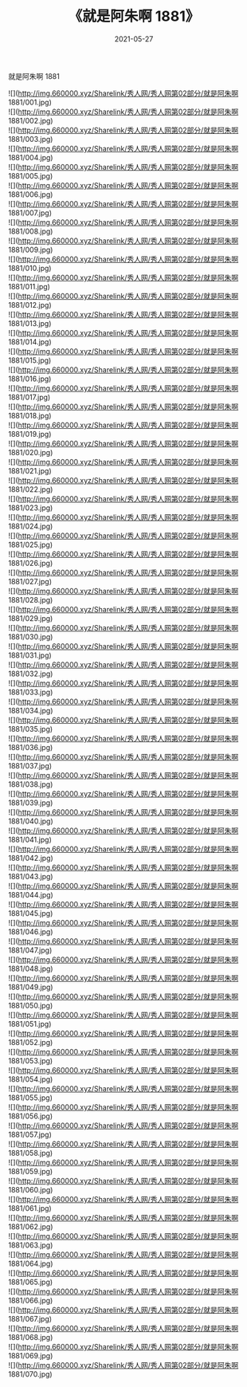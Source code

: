 ﻿---
layout: post
title:  《就是阿朱啊 1881》
date:   2021-05-27
img: http://img.660000.xyz/Sharelink/秀人网/秀人网第02部分/就是阿朱啊 1881/000.jpg
categories: [美女, 清纯, 唯美]
---

就是阿朱啊 1881

  ![](http://img.660000.xyz/Sharelink/秀人网/秀人网第02部分/就是阿朱啊 1881/001.jpg) <br> ![](http://img.660000.xyz/Sharelink/秀人网/秀人网第02部分/就是阿朱啊 1881/002.jpg) <br> ![](http://img.660000.xyz/Sharelink/秀人网/秀人网第02部分/就是阿朱啊 1881/003.jpg) <br> ![](http://img.660000.xyz/Sharelink/秀人网/秀人网第02部分/就是阿朱啊 1881/004.jpg) <br> ![](http://img.660000.xyz/Sharelink/秀人网/秀人网第02部分/就是阿朱啊 1881/005.jpg) <br> ![](http://img.660000.xyz/Sharelink/秀人网/秀人网第02部分/就是阿朱啊 1881/006.jpg) <br> ![](http://img.660000.xyz/Sharelink/秀人网/秀人网第02部分/就是阿朱啊 1881/007.jpg) <br> ![](http://img.660000.xyz/Sharelink/秀人网/秀人网第02部分/就是阿朱啊 1881/008.jpg) <br> ![](http://img.660000.xyz/Sharelink/秀人网/秀人网第02部分/就是阿朱啊 1881/009.jpg) <br> ![](http://img.660000.xyz/Sharelink/秀人网/秀人网第02部分/就是阿朱啊 1881/010.jpg) <br> ![](http://img.660000.xyz/Sharelink/秀人网/秀人网第02部分/就是阿朱啊 1881/011.jpg) <br> ![](http://img.660000.xyz/Sharelink/秀人网/秀人网第02部分/就是阿朱啊 1881/012.jpg) <br> ![](http://img.660000.xyz/Sharelink/秀人网/秀人网第02部分/就是阿朱啊 1881/013.jpg) <br> ![](http://img.660000.xyz/Sharelink/秀人网/秀人网第02部分/就是阿朱啊 1881/014.jpg) <br> ![](http://img.660000.xyz/Sharelink/秀人网/秀人网第02部分/就是阿朱啊 1881/015.jpg) <br> ![](http://img.660000.xyz/Sharelink/秀人网/秀人网第02部分/就是阿朱啊 1881/016.jpg) <br> ![](http://img.660000.xyz/Sharelink/秀人网/秀人网第02部分/就是阿朱啊 1881/017.jpg) <br> ![](http://img.660000.xyz/Sharelink/秀人网/秀人网第02部分/就是阿朱啊 1881/018.jpg) <br> ![](http://img.660000.xyz/Sharelink/秀人网/秀人网第02部分/就是阿朱啊 1881/019.jpg) <br> ![](http://img.660000.xyz/Sharelink/秀人网/秀人网第02部分/就是阿朱啊 1881/020.jpg) <br> ![](http://img.660000.xyz/Sharelink/秀人网/秀人网第02部分/就是阿朱啊 1881/021.jpg) <br> ![](http://img.660000.xyz/Sharelink/秀人网/秀人网第02部分/就是阿朱啊 1881/022.jpg) <br> ![](http://img.660000.xyz/Sharelink/秀人网/秀人网第02部分/就是阿朱啊 1881/023.jpg) <br> ![](http://img.660000.xyz/Sharelink/秀人网/秀人网第02部分/就是阿朱啊 1881/024.jpg) <br> ![](http://img.660000.xyz/Sharelink/秀人网/秀人网第02部分/就是阿朱啊 1881/025.jpg) <br> ![](http://img.660000.xyz/Sharelink/秀人网/秀人网第02部分/就是阿朱啊 1881/026.jpg) <br> ![](http://img.660000.xyz/Sharelink/秀人网/秀人网第02部分/就是阿朱啊 1881/027.jpg) <br> ![](http://img.660000.xyz/Sharelink/秀人网/秀人网第02部分/就是阿朱啊 1881/028.jpg) <br> ![](http://img.660000.xyz/Sharelink/秀人网/秀人网第02部分/就是阿朱啊 1881/029.jpg) <br> ![](http://img.660000.xyz/Sharelink/秀人网/秀人网第02部分/就是阿朱啊 1881/030.jpg) <br> ![](http://img.660000.xyz/Sharelink/秀人网/秀人网第02部分/就是阿朱啊 1881/031.jpg) <br> ![](http://img.660000.xyz/Sharelink/秀人网/秀人网第02部分/就是阿朱啊 1881/032.jpg) <br> ![](http://img.660000.xyz/Sharelink/秀人网/秀人网第02部分/就是阿朱啊 1881/033.jpg) <br> ![](http://img.660000.xyz/Sharelink/秀人网/秀人网第02部分/就是阿朱啊 1881/034.jpg) <br> ![](http://img.660000.xyz/Sharelink/秀人网/秀人网第02部分/就是阿朱啊 1881/035.jpg) <br> ![](http://img.660000.xyz/Sharelink/秀人网/秀人网第02部分/就是阿朱啊 1881/036.jpg) <br> ![](http://img.660000.xyz/Sharelink/秀人网/秀人网第02部分/就是阿朱啊 1881/037.jpg) <br> ![](http://img.660000.xyz/Sharelink/秀人网/秀人网第02部分/就是阿朱啊 1881/038.jpg) <br> ![](http://img.660000.xyz/Sharelink/秀人网/秀人网第02部分/就是阿朱啊 1881/039.jpg) <br> ![](http://img.660000.xyz/Sharelink/秀人网/秀人网第02部分/就是阿朱啊 1881/040.jpg) <br> ![](http://img.660000.xyz/Sharelink/秀人网/秀人网第02部分/就是阿朱啊 1881/041.jpg) <br> ![](http://img.660000.xyz/Sharelink/秀人网/秀人网第02部分/就是阿朱啊 1881/042.jpg) <br> ![](http://img.660000.xyz/Sharelink/秀人网/秀人网第02部分/就是阿朱啊 1881/043.jpg) <br> ![](http://img.660000.xyz/Sharelink/秀人网/秀人网第02部分/就是阿朱啊 1881/044.jpg) <br> ![](http://img.660000.xyz/Sharelink/秀人网/秀人网第02部分/就是阿朱啊 1881/045.jpg) <br> ![](http://img.660000.xyz/Sharelink/秀人网/秀人网第02部分/就是阿朱啊 1881/046.jpg) <br> ![](http://img.660000.xyz/Sharelink/秀人网/秀人网第02部分/就是阿朱啊 1881/047.jpg) <br> ![](http://img.660000.xyz/Sharelink/秀人网/秀人网第02部分/就是阿朱啊 1881/048.jpg) <br> ![](http://img.660000.xyz/Sharelink/秀人网/秀人网第02部分/就是阿朱啊 1881/049.jpg) <br> ![](http://img.660000.xyz/Sharelink/秀人网/秀人网第02部分/就是阿朱啊 1881/050.jpg) <br> ![](http://img.660000.xyz/Sharelink/秀人网/秀人网第02部分/就是阿朱啊 1881/051.jpg) <br> ![](http://img.660000.xyz/Sharelink/秀人网/秀人网第02部分/就是阿朱啊 1881/052.jpg) <br> ![](http://img.660000.xyz/Sharelink/秀人网/秀人网第02部分/就是阿朱啊 1881/053.jpg) <br> ![](http://img.660000.xyz/Sharelink/秀人网/秀人网第02部分/就是阿朱啊 1881/054.jpg) <br> ![](http://img.660000.xyz/Sharelink/秀人网/秀人网第02部分/就是阿朱啊 1881/055.jpg) <br> ![](http://img.660000.xyz/Sharelink/秀人网/秀人网第02部分/就是阿朱啊 1881/056.jpg) <br> ![](http://img.660000.xyz/Sharelink/秀人网/秀人网第02部分/就是阿朱啊 1881/057.jpg) <br> ![](http://img.660000.xyz/Sharelink/秀人网/秀人网第02部分/就是阿朱啊 1881/058.jpg) <br> ![](http://img.660000.xyz/Sharelink/秀人网/秀人网第02部分/就是阿朱啊 1881/059.jpg) <br> ![](http://img.660000.xyz/Sharelink/秀人网/秀人网第02部分/就是阿朱啊 1881/060.jpg) <br> ![](http://img.660000.xyz/Sharelink/秀人网/秀人网第02部分/就是阿朱啊 1881/061.jpg) <br> ![](http://img.660000.xyz/Sharelink/秀人网/秀人网第02部分/就是阿朱啊 1881/062.jpg) <br> ![](http://img.660000.xyz/Sharelink/秀人网/秀人网第02部分/就是阿朱啊 1881/063.jpg) <br> ![](http://img.660000.xyz/Sharelink/秀人网/秀人网第02部分/就是阿朱啊 1881/064.jpg) <br> ![](http://img.660000.xyz/Sharelink/秀人网/秀人网第02部分/就是阿朱啊 1881/065.jpg) <br> ![](http://img.660000.xyz/Sharelink/秀人网/秀人网第02部分/就是阿朱啊 1881/066.jpg) <br> ![](http://img.660000.xyz/Sharelink/秀人网/秀人网第02部分/就是阿朱啊 1881/067.jpg) <br> ![](http://img.660000.xyz/Sharelink/秀人网/秀人网第02部分/就是阿朱啊 1881/068.jpg) <br> ![](http://img.660000.xyz/Sharelink/秀人网/秀人网第02部分/就是阿朱啊 1881/069.jpg) <br> ![](http://img.660000.xyz/Sharelink/秀人网/秀人网第02部分/就是阿朱啊 1881/070.jpg) <br>